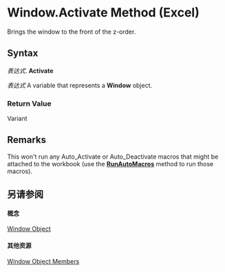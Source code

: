 
# Window.Activate Method (Excel)

Brings the window to the front of the z-order. 


## Syntax

 _表达式_. **Activate**

 _表达式_ A variable that represents a **Window** object.


### Return Value

Variant


## Remarks

This won't run any Auto_Activate or Auto_Deactivate macros that might be attached to the workbook (use the  **[RunAutoMacros](85dfdadf-75e6-437d-fb7a-e17681a69b35.md)** method to run those macros).


## 另请参阅


#### 概念


[Window Object](8591b1ad-76f8-14e2-9120-406b65093f5a.md)
#### 其他资源


[Window Object Members](http://msdn.microsoft.com/library/f11db427-24a4-041c-2fd5-03ce73ae6c16%28Office.15%29.aspx)
